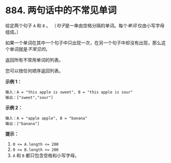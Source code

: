 # 884. 两句话中的不常见单词

给定两个句子 `A` 和 `B` 。 （*句子*是一串由空格分隔的单词。每个*单词* 仅由小写字母组成。）

如果一个单词在其中一个句子中只出现一次，在另一个句子中却没有出现，那么这个单词就是*不常见的*。

返回所有不常用单词的列表。

您可以按任何顺序返回列表。

**示例 1：**

```()
输入：A = "this apple is sweet", B = "this apple is sour"
输出：["sweet","sour"]
```

**示例 2：**

```()
输入：A = "apple apple", B = "banana"
输出：["banana"]
```

**提示：**

1. `0 <= A.length <= 200`
2. `0 <= B.length <= 200`
3. `A` 和 `B` 都只包含空格和小写字母。
